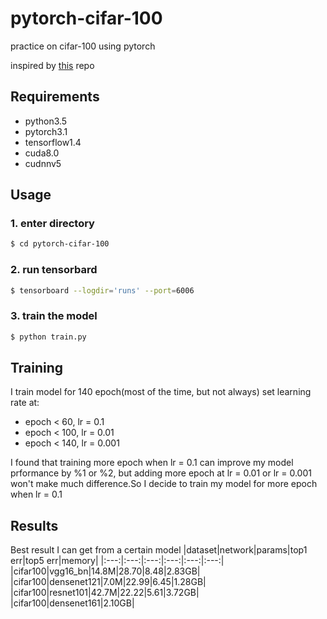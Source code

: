 # pytorch-cifar-100

practice on cifar-100 using pytorch


inspired by [this](https://github.com/kuangliu/pytorch-cifar) repo

## Requirements
- python3.5
- pytorch3.1
- tensorflow1.4
- cuda8.0
- cudnnv5

## Usage

### 1. enter directory
```bash
$ cd pytorch-cifar-100
```

### 2. run tensorbard
```bash
$ tensorboard --logdir='runs' --port=6006
```
### 3. train the model
```bash
$ python train.py
```
## Training
I train model for 140 epoch(most of the time, but not always)
set learning rate at:
- epoch < 60, lr = 0.1
- epoch < 100, lr = 0.01
- epoch < 140, lr = 0.001

I found that training more epoch when lr = 0.1 can improve
my model prformance by %1 or %2, but adding more epoch at lr = 0.01
or lr = 0.001 won't make much difference.So I decide to train my
model for more epoch when lr = 0.1

## Results
Best result I can get from a certain model
|dataset|network|params|top1 err|top5 err|memory|
|:---:|:---:|:---:|:---:|:---:|:---:|
|cifar100|vgg16_bn|14.8M|28.70|8.48|2.83GB|
|cifar100|densenet121|7.0M|22.99|6.45|1.28GB|
|cifar100|resnet101|42.7M|22.22|5.61|3.72GB|
|cifar100|densenet161|2.10GB|

